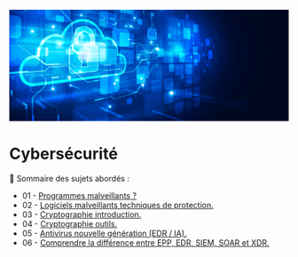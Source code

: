 ![Debian_logo-01](./images/Cloud-et-securite.png)

# Cybersécurité

👋 Sommaire des sujets abordés :

- 01 - [Programmes malveillants ?](PROGRAMMES-MALVEILLANTS.md)
- 02 - [Logiciels malveillants techniques de protection.](LOGICIELS-MALVEILLANTS-techniques_de_protection.md)
- 03 - [Cryptographie introduction.](CRYPTOGRAPHIE-introduction.md)
- 04 - [Cryptographie outils.]()
- 05 - [Antivirus nouvelle génération (EDR / IA).]()
- 06 - [Comprendre la différence entre EPP, EDR, SIEM, SOAR et XDR.](Comprendre-la-différence-entre-EPP-EDR-SIEM-SOAR-et-XDR.md)
